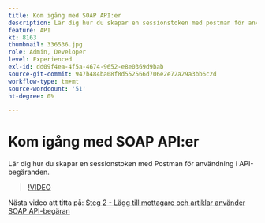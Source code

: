 ```yaml
---
title: Kom igång med SOAP API:er
description: Lär dig hur du skapar en sessionstoken med postman för användning i API-begäranden
feature: API
kt: 8163
thumbnail: 336536.jpg
role: Admin, Developer
level: Experienced
exl-id: dd09f4ea-4f5a-4674-9652-e8e0369d9bab
source-git-commit: 947b484ba08f8d552566d706e2e72a29a3bb6c2d
workflow-type: tm+mt
source-wordcount: '51'
ht-degree: 0%

---
```


# Kom igång med SOAP API:er

Lär dig hur du skapar en sessionstoken med Postman för användning i API-begäranden.

>[!VIDEO](https://video.tv.adobe.com/v/336639?quality=12)

Nästa video att titta på: [Steg 2 - Lägg till mottagare och artiklar använder SOAP API-begäran](/help/tutorial-use-soap-apis/add-recipients-and-articles-using-soap-api-requests.md)
